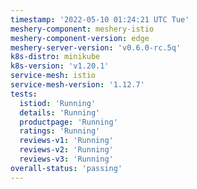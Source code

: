 ```yaml
---
timestamp: '2022-05-10 01:24:21 UTC Tue'
meshery-component: meshery-istio
meshery-component-version: edge
meshery-server-version: 'v0.6.0-rc.5q'
k8s-distro: minikube
k8s-version: 'v1.20.1'
service-mesh: istio
service-mesh-version: '1.12.7'
tests:
  istiod: 'Running'
  details: 'Running'
  productpage: 'Running'
  ratings: 'Running'
  reviews-v1: 'Running'
  reviews-v2: 'Running'
  reviews-v3: 'Running'
overall-status: 'passing'
---
```

